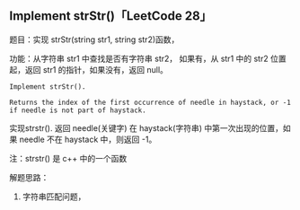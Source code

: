 ## Implement strStr()「LeetCode 28」

题目：实现 strStr(string str1, string str2)函数，

功能：从字符串 str1 中查找是否有字符串 str2， 如果有，从 str1 中的 str2 位置起，返回 str1 的指针，如果没有，返回 null。

```
Implement strStr().

Returns the index of the first occurrence of needle in haystack, or -1 if needle is not part of haystack.
```

实现strstr(). 返回 needle(关键字) 在 haystack(字符串) 中第一次出现的位置，如果 needle 不在 haystack 中，则返回 -1。 

注：strstr() 是 c++ 中的一个函数

解题思路：

1. 字符串匹配问题，
